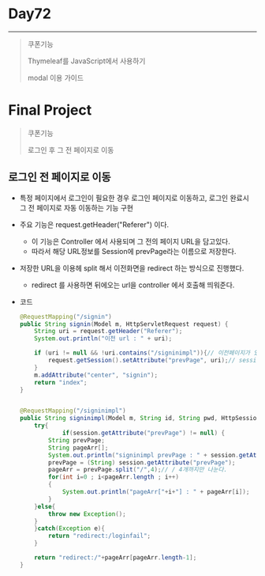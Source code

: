# Day72

---

> 쿠폰기능 
>
> Thymeleaf를 JavaScript에서 사용하기
>
> modal 이용 가이드 

# Final Project

>쿠폰기능 
>
>로그인 후 그 전 페이지로 이동

## 로그인 전 페이지로 이동 

- 특정 페이지에서 로그인이 필요한 경우 로그인 페이지로 이동하고, 로그인 완료시 그 전 페이지로 자동 이동하는 기능 구현 

- 주요 기능은 request.getHeader("Referer") 이다. 

  - 이 기능은 Controller 에서 사용되며 그 전의 페이지 URL을 담고있다.
  - 따라서 해당 URL정보를 Session에 prevPage라는 이름으로 저장한다. 

- 저장한 URL을 이용헤 split 해서 이전화면을 redirect 하는 방식으로 진행했다. 

  - redirect 를 사용하면 뒤에오는 url을 controller 에서 호출해 띄워준다. 

- 코드

  ```java
  @RequestMapping("/signin")
  public String signin(Model m, HttpServletRequest request) {
      String uri = request.getHeader("Referer");
      System.out.println("이전 url : " + uri);
  
      if (uri != null && !uri.contains("/signinimpl")){// 이전페이지가 있으면 실행 
          request.getSession().setAttribute("prevPage", uri);// session에 prevPage 변수에 이전페이지 url 기억 
      }
      m.addAttribute("center", "signin");
      return "index";
  }
  
  
  @RequestMapping("/signinimpl")
  public String signinimpl(Model m, String id, String pwd, HttpSession session) {
      try{
              if(session.getAttribute("prevPage") != null) {
          String prevPage;
          String pageArr[];
          System.out.println("signinimpl prevPage : " + session.getAttribute("prevPage"));
          prevPage = (String) session.getAttribute("prevPage");
          pageArr = prevPage.split("/",4);// / 4개까지만 나눈다.  
          for(int i=0 ; i<pageArr.length ; i++)
          {
              System.out.println("pageArr["+i+"] : " + pageArr[i]);
          }
      }else{
          throw new Exception();
      }
      }catch(Exception e){
          return "redirect:/loginfail";
      }
  
      return "redirect:/"+pageArr[pageArr.length-1];
  }
  ```

  
